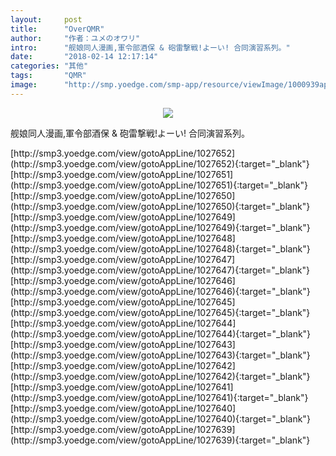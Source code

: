 ```yaml
---
layout:     post
title:      "OverQMR"
author:     "作者：ユメのオワリ"
intro:      "舰娘同人漫画,軍令部酒保 & 砲雷撃戦!よーい! 合同演習系列。"
date:       "2018-02-14 12:17:14"
categories: "其他"
tags:       "QMR"
image:      "http://smp.yoedge.com/smp-app/resource/viewImage/1000939appline.png"
---
```

<div style="text-align: center">
<p><img src="http://smp.yoedge.com/smp-app/resource/viewImage/1000939appline.png"/></p>
</div>
<p class="post-meta">
<span>舰娘同人漫画,軍令部酒保 & 砲雷撃戦!よーい! 合同演習系列。</span>
</p>
[http://smp3.yoedge.com/view/gotoAppLine/1027652](http://smp3.yoedge.com/view/gotoAppLine/1027652){:target="_blank"}
[http://smp3.yoedge.com/view/gotoAppLine/1027651](http://smp3.yoedge.com/view/gotoAppLine/1027651){:target="_blank"}
[http://smp3.yoedge.com/view/gotoAppLine/1027650](http://smp3.yoedge.com/view/gotoAppLine/1027650){:target="_blank"}
[http://smp3.yoedge.com/view/gotoAppLine/1027649](http://smp3.yoedge.com/view/gotoAppLine/1027649){:target="_blank"}
[http://smp3.yoedge.com/view/gotoAppLine/1027648](http://smp3.yoedge.com/view/gotoAppLine/1027648){:target="_blank"}
[http://smp3.yoedge.com/view/gotoAppLine/1027647](http://smp3.yoedge.com/view/gotoAppLine/1027647){:target="_blank"}
[http://smp3.yoedge.com/view/gotoAppLine/1027646](http://smp3.yoedge.com/view/gotoAppLine/1027646){:target="_blank"}
[http://smp3.yoedge.com/view/gotoAppLine/1027645](http://smp3.yoedge.com/view/gotoAppLine/1027645){:target="_blank"}
[http://smp3.yoedge.com/view/gotoAppLine/1027644](http://smp3.yoedge.com/view/gotoAppLine/1027644){:target="_blank"}
[http://smp3.yoedge.com/view/gotoAppLine/1027643](http://smp3.yoedge.com/view/gotoAppLine/1027643){:target="_blank"}
[http://smp3.yoedge.com/view/gotoAppLine/1027642](http://smp3.yoedge.com/view/gotoAppLine/1027642){:target="_blank"}
[http://smp3.yoedge.com/view/gotoAppLine/1027641](http://smp3.yoedge.com/view/gotoAppLine/1027641){:target="_blank"}
[http://smp3.yoedge.com/view/gotoAppLine/1027640](http://smp3.yoedge.com/view/gotoAppLine/1027640){:target="_blank"}
[http://smp3.yoedge.com/view/gotoAppLine/1027639](http://smp3.yoedge.com/view/gotoAppLine/1027639){:target="_blank"}


